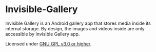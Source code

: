 # Invisible-Gallery

Invisible Gallery is an Android gallery app that stores media inside its internal storage.
By design, the images and videos inside are only accessible by Invisible Gallery app.

Licensed under [GNU GPL v3.0 or higher](LICENSE.md).
